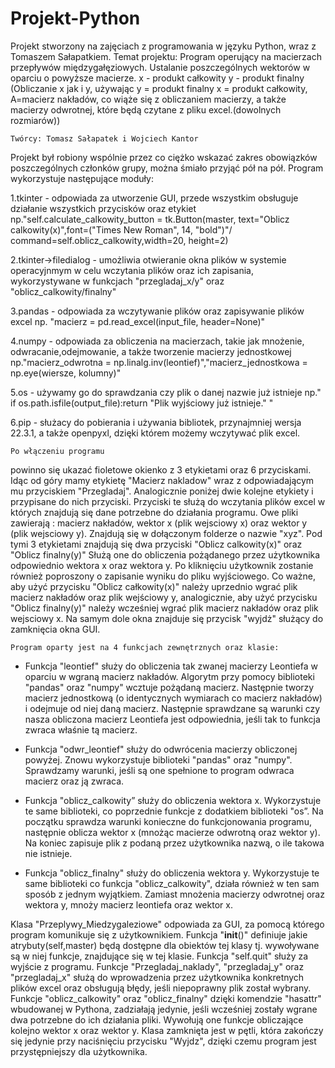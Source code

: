 # Projekt-Python
Projekt stworzony na zajęciach z programowania w języku Python, wraz z Tomaszem Sałapatkiem.
Temat projektu: 
Program operujący na macierzach przepływów międzygałęziowych.
Ustalanie poszczególnych wektorów w oparciu o powyższe macierze.
x - produkt całkowity
y - produkt finalny
(Obliczanie x jak i y, używając 
y = produkt finalny x = produkt całkowity, A=macierz nakładów, co wiąże się z obliczaniem macierzy, 
a także macierzy odwrotnej, które będą czytane z pliku excel.(dowolnych rozmiarów))	

	Twórcy: Tomasz Sałapatek i Wojciech Kantor 
Projekt był robiony wspólnie przez co ciężko wskazać zakres obowiązków poszczególnych
członków grupy, można śmiało przyjąć pół na pół.
	Program wykorzystuje następujące moduły:

1.tkinter - odpowiada za utworzenie GUI, przede wszystkim obsługuje  działanie wszystkich przycisków oraz etykiet 
np."self.calculate_calkowity_button = tk.Button(master, text="Oblicz calkowity(x)",font=("Times New Roman", 14, "bold")"/ command=self.oblicz_calkowity,width=20, height=2)

2.tkinter->filedialog - umożliwia otwieranie okna plików w systemie operacyjnmym w celu wczytania plików 
oraz ich zapisania, wykorzystywane w funkcjach "przegladaj_x/y" oraz "oblicz_calkowity/finalny"

3.pandas - odpowiada za wczytywanie plików oraz zapisywanie plików excel np. "macierz = pd.read_excel(input_file, header=None)"

4.numpy - odpowiada za obliczenia na macierzach, takie jak mnożenie, odwracanie,odejmowanie, a także tworzenie macierzy jednostkowej 
np."macierz_odwrotna = np.linalg.inv(leontief)","macierz_jednostkowa = np.eye(wiersze, kolumny)"

5.os - używamy go do sprawdzania czy plik o danej nazwie już istnieje np." if os.path.isfile(output_file):return "Plik wyjściowy już istnieje." "

6.pip - służacy do pobierania i używania bibliotek, przynajmniej wersja 22.3.1, a także openpyxl, dzięki którem możemy wczytywać plik excel.


	Po włączeniu programu
powinno się ukazać fioletowe okienko z 3 etykietami oraz 6 przyciskami. 
Idąc od góry mamy etykietę "Macierz nakladow" wraz z odpowiadającym mu przyciskiem "Przegladaj".
Analogicznie poniżej dwie kolejne etykiety i przypisane do nich przyciski. Przyciski te służą
do wczytania plików excel w których znajdują się dane potrzebne do działania programu. Owe pliki
zawierają : macierz nakładów, wektor x (plik wejsciowy x) oraz wektor y (plik wejsciowy y).
Znajdują się w dołączonym folderze o nazwie "xyz". Pod tymi 3 etykietami znajdują się dwa 
przyciski "Oblicz calkowity(x)" oraz "Oblicz finalny(y)" Służą one do obliczenia pożądanego
przez użytkownika odpowiednio wektora x oraz wektora y. Po kliknięciu użytkownik zostanie
również poproszony o zapisanie wyniku do pliku wyjściowego. Co ważne, aby użyć przycisku
"Oblicz całkowity(x)" należy uprzednio wgrać plik macierz nakładów oraz plik wejściowy y, 
analogicznie, aby użyć przycisku "Oblicz finalny(y)" należy wcześniej wgrać plik macierz
nakładów oraz plik wejsciowy x. Na samym dole okna znajduje się przycisk "wyjdż" służący do
zamknięcia okna GUI.

	Program oparty jest na 4 funkcjach zewnętrznych oraz klasie:

- Funkcja "leontief" służy do obliczenia tak zwanej macierzy Leontiefa w oparciu w wgraną macierz 
nakładów. Algorytm przy pomocy biblioteki "pandas" oraz "numpy" wcztuje pożądaną macierz. Następnie 
tworzy macierz jednostkową (o identycznych wymiarach co macierz nakładów) i odejmuje od niej daną
macierz. Następnie sprawdzane są warunki czy nasza obliczona macierz Leontiefa jest odpowiednia, 
jeśli tak to funkcja zwraca właśnie tą macierz.

- Funkcja "odwr_leontief" służy do odwrócenia macierzy obliczonej powyżej. Znowu wykorzystuje
biblioteki "pandas" oraz "numpy". Sprawdzamy warunki, jeśli są one spełnione to program odwraca 
macierz oraz ją zwraca.

- Funkcja "oblicz_calkowity” służy do obliczenia wektora x. Wykorzystuje te same biblioteki, co 
poprzednie funkcje z dodatkiem biblioteki "os”. Na początku sprawdza warunki konieczne do 
funkcjonowania programu, następnie oblicza wektor x (mnożąc macierze odwrotną oraz wektor y).
Na koniec zapisuje plik z podaną przez użytkownika nazwą, o ile takowa nie istnieje.

- Funkcja "oblicz_finalny" służy do obliczenia wektora y. Wykorzystuje te same biblioteki co funkcja
"oblicz_calkowity", działa również w ten sam sposób z jednym wyjątkiem. Zamiast mnożenia macierzy
odwrotnej oraz wektora y, mnoży macierz leontiefa oraz wektor x.

Klasa "Przeplywy_Miedzygaleziowe" odpowiada za  GUI, za pomocą którego program komunikuje
się z użytkownikiem. 
Funkcja "__init__()" definiuje jakie atrybuty(self,master) będą dostępne dla obiektów tej klasy tj. wywoływane są w niej funkcje, znajdujące się w tej klasie.
Funkcja "self.quit" służy za wyjście z programu.
Funkcje "Przegladaj_naklady", "przegladaj_y" oraz "przegladaj_x" służą do wprowadzenia przez
użytkownika konkretnych plików excel oraz obsługują błędy, jeśli niepoprawny plik został wybrany.
Funkcje "oblicz_calkowity" oraz "oblicz_finalny" dzięki komendzie "hasattr" wbudowanej w Pythona,
zadziałają jedynie, jeśli wcześniej zostały wgrane dwa potrzebne do ich działania pliki. Wywołują one
funkcje obliczające kolejno wektor x oraz wektor y.
Klasa zamknięta jest w pętli, która zakończy się jedynie przy naciśnięciu przycisku "Wyjdz", dzięki
czemu program jest przystępniejszy dla użytkownika.






